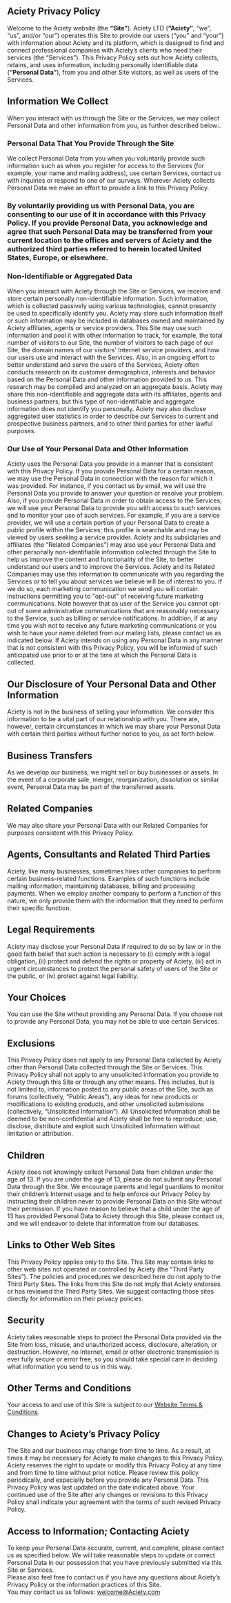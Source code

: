 ## Aciety Privacy Policy
Welcome to the Aciety website (the **“Site”**). Aciety LTD (**“Aciety”**, “we”, 
“us”, and/or “our”) operates this Site to provide our users (“you” and “your”) 
with information about Aciety and its platform, which is designed to find and 
connect professional companies with Aciety’s clients who need their services 
(the “Services”). This Privacy Policy sets out how Aciety collects, retains, 
and uses information, including personally identifiable data (**“Personal 
Data”**), from you and other Site visitors, as well as users of the Services.

## Information We Collect
When you interact with us through the Site or the Services, we may collect 
Personal Data and other information from you, as further described below:.

### Personal Data That You Provide Through the Site
We collect Personal Data from you when you voluntarily provide such information 
such as when you register for access to the Services (for example, your name 
and mailing address), use certain Services, contact us with inquiries or 
respond to one of our surveys. Wherever Aciety collects Personal Data we make 
an effort to provide a link to this Privacy Policy.

### By voluntarily providing us with Personal Data, you are consenting to our use of it in accordance with this Privacy Policy. If you provide Personal Data, you acknowledge and agree that such Personal Data may be transferred from your current location to the offices and servers of Aciety and the authorized third parties referred to herein located United States, Europe, or elsewhere.

### Non-Identifiable or Aggregated Data
When you interact with Aciety through the Site or Services, we receive and 
store certain personally non-identifiable information. Such information, which 
is collected passively using various technologies, cannot presently be used to 
specifically identify you. Aciety may store such information itself or such 
information may be included in databases owned and maintained by Aciety 
affiliates, agents or service providers. This Site may use such information and 
pool it with other information to track, for example, the total number of 
visitors to our Site, the number of visitors to each page of our Site, the 
domain names of our visitors' Internet service providers, and how our users use 
and interact with the Services. Also, in an ongoing effort to better understand 
and serve the users of the Services, Aciety often conducts research on its 
customer demographics, interests and behavior based on the Personal Data and 
other information provided to us. This research may be compiled and analyzed on 
an aggregate basis. Aciety may share this non-identifiable and aggregate data 
with its affiliates, agents and business partners, but this type of 
non-identifiable and aggregate information does not identify you personally. 
Aciety may also disclose aggregated user statistics in order to describe our 
Services to current and prospective business partners, and to other third 
parties for other lawful purposes.

### Our Use of Your Personal Data and Other Information
Aciety uses the Personal Data you provide in a manner that is consistent with 
this Privacy Policy. If you provide Personal Data for a certain reason, we may 
use the Personal Data in connection with the reason for which it was provided. 
For instance, if you contact us by email, we will use the Personal Data you 
provide to answer your question or resolve your problem. Also, if you provide 
Personal Data in order to obtain access to the Services, we will use your 
Personal Data to provide you with access to such services and to monitor your 
use of such services. For example, if you are a service provider, we will use a 
certain portion of your Personal Data to create a public profile within the 
Services; this profile is searchable and may be viewed by users seeking a 
service provider. Aciety and its subsidiaries and affiliates (the “Related 
Companies”) may also use your Personal Data and other personally 
non-identifiable information collected through the Site to help us improve 
the content and functionality of the Site, to better understand our users and 
to improve the Services. Aciety and its Related Companies may use this 
information to communicate with you regarding the Services or to tell you about 
services we believe will be of interest to you. If we do so, each marketing 
communication we send you will contain instructions permitting you to "opt-out" 
of receiving future marketing communications. Note however that as user of the 
Service you cannot opt-out of some administrative communications that are 
reasonably necessary to the Service, such as billing or service notifications. 
In addition, if at any time you wish not to receive any future marketing 
communications or you wish to have your name deleted from our mailing lists, 
please contact us as indicated below. If Aciety intends on using any Personal 
Data in any manner that is not consistent with this Privacy Policy, you will be 
informed of such anticipated use prior to or at the time at which the Personal 
Data is collected.

## Our Disclosure of Your Personal Data and Other Information
Aciety is not in the business of selling your information. We consider this 
information to be a vital part of our relationship with you. There are, 
however, certain circumstances in which we may share your Personal Data with 
certain third parties without further notice to you, as set forth below.

## Business Transfers
As we develop our business, we might sell or buy businesses or assets. In the 
event of a corporate sale, merger, reorganization, dissolution or similar 
event, Personal Data may be part of the transferred assets.

## Related Companies
We may also share your Personal Data with our Related Companies for purposes 
consistent with this Privacy Policy.

## Agents, Consultants and Related Third Parties
Aciety, like many businesses, sometimes hires other companies to perform 
certain business-related functions. Examples of such functions include mailing 
information, maintaining databases, billing and processing payments. When we 
employ another company to perform a function of this nature, we only provide 
them with the information that they need to perform their specific function.

## Legal Requirements
Aciety may disclose your Personal Data if required to do so by law or in the 
good faith belief that such action is necessary to (i) comply with a legal 
obligation, (ii) protect and defend the rights or property of Aciety, (iii) act 
in urgent circumstances to protect the personal safety of users of the Site or 
the public, or (iv) protect against legal liability.

## Your Choices
You can use the Site without providing any Personal Data. If you choose not to 
provide any Personal Data, you may not be able to use certain Services.

## Exclusions
This Privacy Policy does not apply to any Personal Data collected by Aciety 
other than Personal Data collected through the Site or Services. This Privacy 
Policy shall not apply to any unsolicited information you provide to Aciety 
through this Site or through any other means. This includes, but is not limited 
to, information posted to any public areas of the Site, such as forums 
(collectively, “Public Areas”), any ideas for new products or modifications to 
existing products, and other unsolicited submissions (collectively, 
“Unsolicited Information”). All Unsolicited Information shall be deemed to be 
non-confidential and Aciety shall be free to reproduce, use, disclose, 
distribute and exploit such Unsolicited Information without limitation or 
attribution.

## Children
Aciety does not knowingly collect Personal Data from children under the age of 
13. If you are under the age of 13, please do not submit any Personal Data 
through the Site. We encourage parents and legal guardians to monitor their 
children’s Internet usage and to help enforce our Privacy Policy by instructing 
their children never to provide Personal Data on this Site without their 
permission. If you have reason to believe that a child under the age of 13 has 
provided Personal Data to Aciety through this Site, please contact us, and we 
will endeavor to delete that information from our databases.

## Links to Other Web Sites
This Privacy Policy applies only to the Site. This Site may contain links to 
other web sites not operated or controlled by Aciety (the “Third Party Sites”). 
The policies and procedures we described here do not apply to the Third Party 
Sites. The links from this Site do not imply that Aciety endorses or has 
reviewed the Third Party Sites. We suggest contacting those sites directly for 
information on their privacy policies.

## Security
Aciety takes reasonable steps to protect the Personal Data provided via the 
Site from loss, misuse, and unauthorized access, disclosure, alteration, or 
destruction. However, no Internet, email or other electronic transmission is 
ever fully secure or error free, so you should take special care in deciding 
what information you send to us in this way.

## Other Terms and Conditions
Your access to and use of this Site is subject to our 
[Website Terms & Conditions](TERMS_OF_SERVICE.md).

## Changes to Aciety’s Privacy Policy
The Site and our business may change from time to time. As a result, at times 
it may be necessary for Aciety to make changes to this Privacy Policy. Aciety 
reserves the right to update or modify this Privacy Policy at any time and from 
time to time without prior notice. Please review this policy periodically, and 
especially before you provide any Personal Data. This Privacy Policy was last 
updated on the date indicated above. Your continued use of the Site after any 
changes or revisions to this Privacy Policy shall indicate your agreement with 
the terms of such revised Privacy Policy.

## Access to Information; Contacting Aciety
To keep your Personal Data accurate, current, and complete, please contact us 
as specified below. We will take reasonable steps to update or correct Personal 
Data in our possession that you have previously submitted via this Site or 
Services.  
Please also feel free to contact us if you have any questions about Aciety’s 
Privacy Policy or the information practices of this Site.  
You may contact us as follows: [welcome@Aciety.com](mailto://welcome@aciety.com)